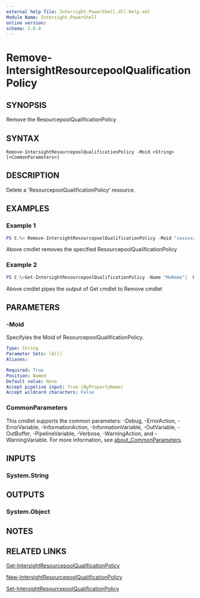 ```yaml
---
external help file: Intersight.PowerShell.dll-Help.xml
Module Name: Intersight.PowerShell
online version:
schema: 2.0.0
---
```


# Remove-IntersightResourcepoolQualificationPolicy

## SYNOPSIS
Remove the ResourcepoolQualificationPolicy

## SYNTAX

```
Remove-IntersightResourcepoolQualificationPolicy -Moid <String> [<CommonParameters>]
```

## DESCRIPTION
Delete a &apos;ResourcepoolQualificationPolicy&apos; resource.

## EXAMPLES

### Example 1
```powershell
PS C:\> Remove-IntersightResourcepoolQualificationPolicy -Moid "xxxxxxxxxxxxxxxxxxxxxxxxxxx"
```
Above cmdlet removes the specified ResourcepoolQualificationPolicy 

### Example 2
```powershell
PS C:\>Get-IntersightResourcepoolQualificationPolicy -Name "MoName"|  Remove-IntersightResourcepoolQualificationPolicy
```
Above cmdlet pipes the output of Get cmdlet to Remove cmdlet

## PARAMETERS

### -Moid
Specifyies the Moid of ResourcepoolQualificationPolicy.

```yaml
Type: String
Parameter Sets: (All)
Aliases:

Required: True
Position: Named
Default value: None
Accept pipeline input: True (ByPropertyName)
Accept wildcard characters: False
```

### CommonParameters
This cmdlet supports the common parameters: -Debug, -ErrorAction, -ErrorVariable, -InformationAction, -InformationVariable, -OutVariable, -OutBuffer, -PipelineVariable, -Verbose, -WarningAction, and -WarningVariable. For more information, see [about_CommonParameters](http://go.microsoft.com/fwlink/?LinkID=113216).

## INPUTS

### System.String

## OUTPUTS

### System.Object
## NOTES

## RELATED LINKS

[Get-IntersightResourcepoolQualificationPolicy](./Get-IntersightResourcepoolQualificationPolicy.md)

[New-IntersightResourcepoolQualificationPolicy](./New-IntersightResourcepoolQualificationPolicy.md)

[Set-IntersightResourcepoolQualificationPolicy](./Set-IntersightResourcepoolQualificationPolicy.md)

